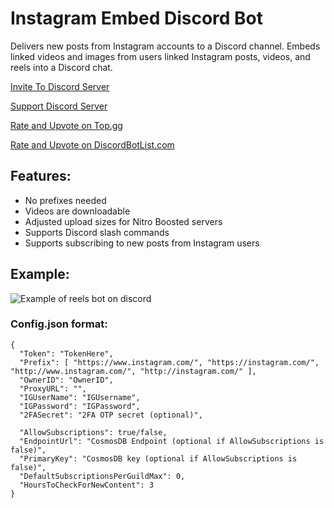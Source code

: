 # Instagram Embed Discord Bot
Delivers new posts from Instagram accounts to a Discord channel.
Embeds linked videos and images from users linked Instagram posts, videos, and reels into a Discord chat.

[Invite To Discord Server](https://link.mcshane.systems/reelsbotinvite)

[Support Discord Server](https://discord.gg/6K3tdsYd6J)

[Rate and Upvote on Top.gg](https://top.gg/bot/815695225678463017)

[Rate and Upvote on DiscordBotList.com](https://discord.ly/instagram-embed)

## Features:
- No prefixes needed
- Videos are downloadable
- Adjusted upload sizes for Nitro Boosted servers
- Supports Discord slash commands
- Supports subscribing to new posts from Instagram users

## Example: 
![Example of reels bot on discord](https://github.com/bman46/Instagram-Reels-Bot/raw/master/Example.png)

### Config.json format:
```
{
  "Token": "TokenHere",
  "Prefix": [ "https://www.instagram.com/", "https://instagram.com/", "http://www.instagram.com/", "http://instagram.com/" ],
  "OwnerID": "OwnerID",
  "ProxyURL": "",
  "IGUserName": "IGUsername",
  "IGPassword": "IGPassword",
  "2FASecret": "2FA OTP secret (optional)",

  "AllowSubscriptions": true/false,
  "EndpointUrl": "CosmosDB Endpoint (optional if AllowSubscriptions is false)",
  "PrimaryKey": "CosmosDB key (optional if AllowSubscriptions is false)",
  "DefaultSubscriptionsPerGuildMax": 0,
  "HoursToCheckForNewContent": 3
}
```
